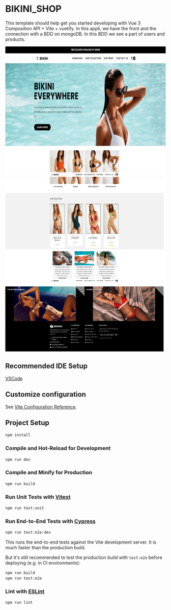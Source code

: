 # BIKINI_SHOP

This template should help get you started developing with Vue 3 Composition API + Vite + vuetify.
In this appli, we have the front and the connection with a BDD on mongoDB. In this BDD we see a part of users and products.

<img align="center" alt="photo" src="src/assets/img/Screenshot-2023-12-16-at-07-18-23-Bikini.webp" width="700" height="320" />
<img align="center" alt="photo" src="src/assets/img/Screenshot-2023-12-16-at-07-20-02-Bikini.webp" width="700" height="320" />
<img align="center" alt="photo" src="src/assets/img/Screenshot-2023-12-16-at-07-20-35-Bikini.webp" width="700" height="320" />


## Recommended IDE Setup

[VSCode](https://code.visualstudio.com/)

## Customize configuration

See [Vite Configuration Reference](https://vitejs.dev/config/).

## Project Setup

```sh
npm install
```

### Compile and Hot-Reload for Development

```sh
npm run dev
```

### Compile and Minify for Production

```sh
npm run build
```

### Run Unit Tests with [Vitest](https://vitest.dev/)

```sh
npm run test:unit
```

### Run End-to-End Tests with [Cypress](https://www.cypress.io/)

```sh
npm run test:e2e:dev
```

This runs the end-to-end tests against the Vite development server.
It is much faster than the production build.

But it's still recommended to test the production build with `test:e2e` before deploying (e.g. in CI environments):

```sh
npm run build
npm run test:e2e
```

### Lint with [ESLint](https://eslint.org/)

```sh
npm run lint
```

